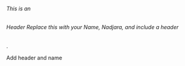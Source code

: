 ###### This is an <h6> Header Replace this with your Name, Nadjara, and include a header
  .









Add header and name
